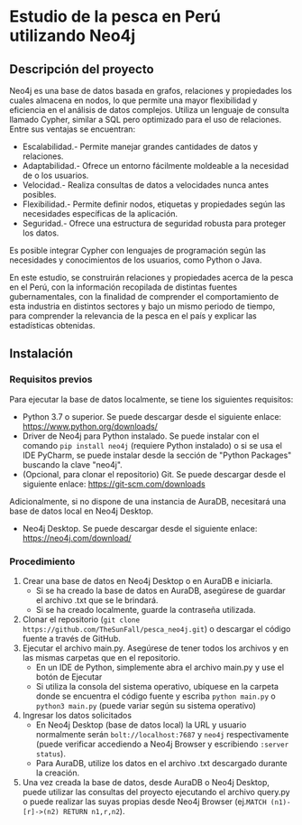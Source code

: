 # Estudio de la pesca en Perú utilizando Neo4j

## Descripción del proyecto

Neo4j es una base de datos basada en grafos, relaciones y propiedades los cuales almacena en nodos, 
lo que permite una mayor flexibilidad y eficiencia en el análisis de datos complejos. Utiliza un 
lenguaje de consulta llamado Cypher, similar a SQL pero optimizado para el uso de relaciones. 
Entre sus ventajas se encuentran:
- Escalabilidad.- Permite manejar grandes cantidades de datos y relaciones.
- Adaptabilidad.- Ofrece un entorno fácilmente moldeable a la necesidad de o los usuarios.
- Velocidad.- Realiza consultas de datos a velocidades nunca antes posibles.
- Flexibilidad.- Permite definir nodos, etiquetas y propiedades según las necesidades específicas de la aplicación.
- Seguridad.- Ofrece una estructura de seguridad robusta para proteger los datos.

Es posible integrar Cypher con lenguajes de programación según las necesidades y conocimientos de los usuarios, como 
Python o Java.

En este estudio, se construirán relaciones y propiedades acerca de la pesca en el Perú, con la información recopilada 
de distintas fuentes gubernamentales, con la finalidad de comprender el comportamiento de esta industria en distintos 
sectores y bajo un mismo periodo de tiempo, para comprender la relevancia de la pesca en el país y explicar las 
estadísticas obtenidas.

## Instalación
### Requisitos previos
Para ejecutar la base de datos localmente, se tiene los siguientes requisitos:
- Python 3.7 o superior. Se puede descargar desde el siguiente enlace: https://www.python.org/downloads/
- Driver de Neo4j para Python instalado. Se puede instalar con el comando `pip install neo4j` (requiere Python instalado) 
o si se usa el IDE PyCharm, se puede instalar desde la sección de "Python Packages" buscando la clave "neo4j".
- (Opcional, para clonar el repositorio) Git. Se puede descargar desde el siguiente enlace: https://git-scm.com/downloads

Adicionalmente, si no dispone de una instancia de AuraDB, necesitará una base de datos local en Neo4j Desktop.
- Neo4j Desktop. Se puede descargar desde el siguiente enlace: https://neo4j.com/download/

### Procedimiento
1. Crear una base de datos en Neo4j Desktop o en AuraDB e iniciarla.
   - Si se ha creado la base de datos en AuraDB, asegúrese de guardar el archivo .txt que se le brindará.
   - Si se ha creado localmente, guarde la contraseña utilizada. 
2. Clonar el repositorio (`git clone https://github.com/TheSunFall/pesca_neo4j.git`) o descargar el código fuente 
a través de GitHub.
3. Ejecutar el archivo main.py. Asegúrese de tener todos los archivos y en las mismas carpetas que en el repositorio.
   - En un IDE de Python, simplemente abra el archivo main.py y use el botón de Ejecutar
   - Si utiliza la consola del sistema operativo, ubíquese en la carpeta donde se encuentra el código fuente y escriba 
`python main.py` o `python3 main.py` (puede variar según su sistema operativo) 
4. Ingresar los datos solicitados
   - En Neo4j Desktop (base de datos local) la URL y usuario normalmente serán `bolt://localhost:7687` y `neo4j` 
respectivamente (puede verificar accediendo a Neo4j Browser y escribiendo `:server status`).
   - Para AuraDB, utilize los datos en el archivo .txt descargado durante la creación.
5. Una vez creada la base de datos, desde AuraDB o Neo4j Desktop, puede utilizar las consultas del proyecto ejecutando 
el archivo query.py o puede realizar las suyas propias desde Neo4j Browser (ej.`MATCH (n1)-[r]->(n2) RETURN n1,r,n2`).